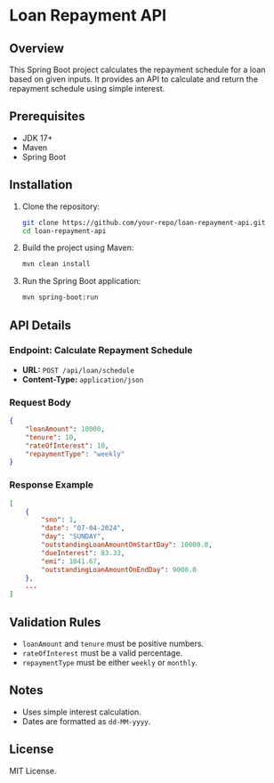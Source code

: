 # Loan Repayment API

## Overview
This Spring Boot project calculates the repayment schedule for a loan based on given inputs. It provides an API to calculate and return the repayment schedule using simple interest.

## Prerequisites
- JDK 17+
- Maven
- Spring Boot

## Installation
1. Clone the repository:
   ```sh
   git clone https://github.com/your-repo/loan-repayment-api.git
   cd loan-repayment-api
   ```
2. Build the project using Maven:
   ```sh
   mvn clean install
   ```
3. Run the Spring Boot application:
   ```sh
   mvn spring-boot:run
   ```

## API Details
### Endpoint: Calculate Repayment Schedule
- **URL:** `POST /api/loan/schedule`
- **Content-Type:** `application/json`

### Request Body
```json
{
    "loanAmount": 10000,
    "tenure": 10,
    "rateOfInterest": 10,
    "repaymentType": "weekly"
}
```

### Response Example
```json
[
    {
        "sno": 1,
        "date": "07-04-2024",
        "day": "SUNDAY",
        "outstandingLoanAmountOnStartDay": 10000.0,
        "dueInterest": 83.33,
        "emi": 1041.67,
        "outstandingLoanAmountOnEndDay": 9000.0
    },
    ...
]
```

## Validation Rules
- `loanAmount` and `tenure` must be positive numbers.
- `rateOfInterest` must be a valid percentage.
- `repaymentType` must be either `weekly` or `monthly`.

## Notes
- Uses simple interest calculation.
- Dates are formatted as `dd-MM-yyyy`.

## License
MIT License.